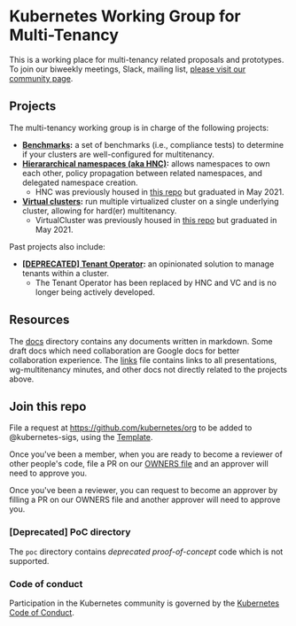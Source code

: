 # Kubernetes Working Group for Multi-Tenancy

This is a working place for multi-tenancy related proposals and prototypes. To
join our biweekly meetings, Slack, mailing list, [please visit our community
page](https://github.com/kubernetes/community/blob/master/wg-multitenancy/README.md).

## Projects

The multi-tenancy working group is in charge of the following projects:

* **[Benchmarks](benchmarks/):** a set of benchmarks (i.e., compliance
  tests) to determine if your clusters are well-configured for multitenancy.
* **[Hierararchical namespaces (aka
  HNC)](https://github.com/kubernetes-sigs/hierarchical-namespaces):** allows
  namespaces to own each other, policy propagation between related namespaces,
  and delegated namespace creation.
  * HNC was previously housed in [this repo](incubator/hnc) but graduated in May
    2021.
* **[Virtual clusters](https://github.com/kubernetes-sigs/cluster-api-provider-nested/tree/main/virtualcluster):** run multiple virtualized
  cluster on a single underlying cluster, allowing for hard(er) multitenancy.
  * VirtualCluster was previously housed in [this repo](incubator/virtualcluster)
    but graduated in May 2021.

Past projects also include:

* **[[DEPRECATED] Tenant Operator](tenant/):** an opinionated solution to manage
  tenants within a cluster.
  * The Tenant Operator has been replaced by HNC and VC and is no longer being
    actively developed.

## Resources

The [docs](docs/)  directory contains any documents written in markdown. Some
draft docs which need collaboration are Google docs for better collaboration
experience. The [links](docs/links.md) file contains links to all presentations,
wg-multitenancy minutes, and other docs not directly related to the projects
above.

## Join this repo

File a request at https://github.com/kubernetes/org to be added to
@kubernetes-sigs, using the
[Template](https://github.com/kubernetes/org/issues/new?template=membership.md&title=REQUEST%3A%20New%20membership%20for%20%3Cyour-GH-handle%3E).

Once you've been a member, when you are ready to become a reviewer of other
people's code, file a PR on our [OWNERS
file](https://github.com/kubernetes-sigs/multi-tenancy/blob/master/OWNERS) and
an approver will need to approve you.

Once you've been a reviewer, you can request to become an approver by filling a
PR on our OWNERS file and another approver will need to approve you.

### [Deprecated] PoC directory

The `poc` directory contains *deprecated* _proof-of-concept_ code which is not supported.

### Code of conduct

Participation in the Kubernetes community is governed by the [Kubernetes Code of Conduct](code-of-conduct.md).
